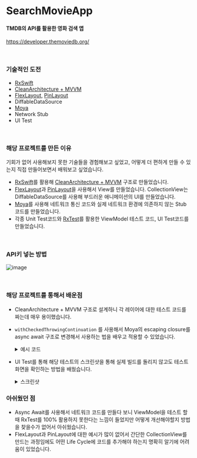# SearchMovieApp

#### TMDB의 API를 활용한 영화 검색 앱
https://developer.themoviedb.org/


<br>

### 기술적인 도전

- [RxSwift](https://github.com/ReactiveX/RxSwift)
- [CleanArchitecture + MVVM](https://github.com/kudoleh/iOS-Clean-Architecture-MVVM)
- [FlexLayout](https://github.com/layoutBox/FlexLayout), [PinLayout](https://github.com/layoutBox/PinLayout)
- DiffableDataSource
- [Moya](https://github.com/Moya/Moya)
- Network Stub
- UI Test

<br>

### 해당 프로젝트를 만든 이유

기회가 없어 사용해보지 못한 기술들을 경험해보고 싶었고, 어떻게 더 편하게 만들 수 있는지 직접 만들어보면서 배워보고 싶었습니다. 

- [RxSwift](https://github.com/ReactiveX/RxSwift)를 활용해 [CleanArchitecture + MVVM](https://github.com/kudoleh/iOS-Clean-Architecture-MVVM) 구조로 만들었습니다.
- [FlexLayout](https://github.com/layoutBox/FlexLayout)과 [PinLayout](https://github.com/layoutBox/PinLayout)을 사용해서 View를 만들었습니다. CollectionView는 DiffableDataSource를 사용해 부드러운 애니메이션의 UI를 만들었습니다.
- [Moya](https://github.com/Moya/Moya)를 사용해 네트워크 통신 코드와 실제 네트워크 환경에 의존하지 않는 Stub 코드를 만들었습니다.
- 각종 Unit Test코드와 [RxTest](https://github.com/ReactiveX/RxSwift/tree/main/RxTest)를 활용한 ViewModel 테스트 코드, UI Test코드를 만들었습니다.


<br>

### API키 넣는 방법

![image](https://github.com/MMMIIIN/SearchMovieApp/assets/78677571/872333ec-cb24-4b04-84b3-fea897789c1e)

<br>

### 해당 프로젝트를 통해서 배운점

- CleanArchitecture + MVVM 구조로 설계하니 각 레이어에 대한 테스트 코드를 짜는데 매우 용이했습니다.
- `withCheckedThrowingContinuation` 를 사용해서 Moya의 escaping closure를 async await 구조로 변경해서 사용하는 법을 배우고 적용할 수 있었습니다.
  <details>
  <summary>예시 코드</summary>
  <div markdown="1">
  <img width="1000" alt="image" src="https://github.com/MMMIIIN/SearchMovieApp/assets/78677571/46c7006f-e09d-4108-b21f-7aca8e1d4ac8">


  </div>
  </details>
- UI Test를 통해 해당 테스트의 스크린샷을 통해 실제 빌드를 돌리지 않고도 테스트 화면을 확인하는 방법을 배웠습니다.
  <details>
  <summary>스크린샷</summary>
  <div markdown="1">

  <img width="1000" alt="image" src="https://github.com/MMMIIIN/SearchMovieApp/assets/78677571/243c5411-6685-45d9-9036-5ed7e3e122b8">

  </div>
  </details>



### 아쉬웠던 점

- Async Await를 사용해서 네트워크 코드를 만들다 보니 ViewModel을 테스트 할 때 RxTest를 100% 활용하지 못한다는 느낌이 들었지만 어떻게 개선해야할지 방법을 찾을수가 없어서 아쉬웠습니다.
- FlexLayout과 PinLayout에 대한 예시가 많이 없어서 간단한 CollectionView를 만드는 과정임에도 어떤 Life Cycle에 코드를 추가해야 하는지 명확히 알기에 어려움이 있었습니다.

